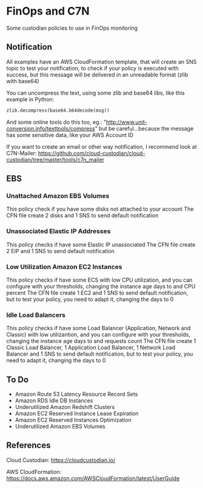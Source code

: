 # FinOps and C7N

Some custodian policies to use in FinOps monitoring

## Notification

All examples have an AWS CloudFormation template, that will create an SNS topic to test your notification, to check if your policy is executed with success, but this message will be delivered in an unreadable format (zlib with base64)

You can uncompress the text, using some zlib and base64 libs, like this example in Python:

```python
zlib.decompress(base64.b64decode(msg))
```

And some online tools do this too, eg.: "http://www.unit-conversion.info/texttools/compress" but be careful...because the message has some sensitive data, like your AWS Account ID

If you want to create an email or other way notification, I recommend look at C7N-Mailer:
https://github.com/cloud-custodian/cloud-custodian/tree/master/tools/c7n_mailer

## EBS

### Unattached Amazon EBS Volumes

This policy check if you have some disks not attached to your account
The CFN file create 2 disks and 1 SNS to send default notification

### Unassociated Elastic IP Addresses

This policy checks if have some Elastic IP unassociated
The CFN file create 2 EIP and 1 SNS to send default notification

### Low Utilization Amazon EC2 Instances

This policy checks if have some ECS with low CPU utilization, and you can configure with your thresholds, changing the instance age days to and CPU percent
The CFN file create 1 EC2 and 1 SNS to send default notification, but to test your policy, you need to adapt it, changing the days to 0

### Idle Load Balancers

This policy checks if have some Load Balancer (Application, Network and Classic) with low utilizantion, and you can configure with your thresholds, changing the instance age days to and requests count
The CFN file create 1 Classic Load Balancer, 1 Application Load Balancer, 1 Network Load Balancer and 1 SNS to send default notification, but to test your policy, you need to adapt it, changing the days to 0

## To Do

- Amazon Route 53 Latency Resource Record Sets
- Amazon RDS Idle DB Instances
- Underutilized Amazon Redshift Clusters
- Amazon EC2 Reserved Instance Lease Expiration
- Amazon EC2 Reserved Instances Optimization
- Underutilized Amazon EBS Volumes

## References

Cloud Custodian: https://cloudcustodian.io/

AWS CloudFormation: https://docs.aws.amazon.com/AWSCloudFormation/latest/UserGuide
